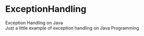 # ExceptionHandling
Exception Handling on Java
<br> Just a little example of exception handling on Java Programming
